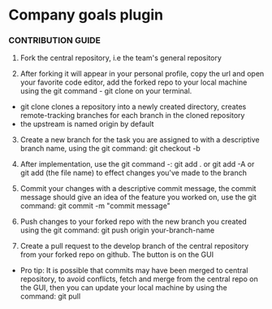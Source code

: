 # Company goals plugin




### CONTRIBUTION GUIDE
1. Fork the central repository, i.e the team's general repository

2. After forking it will appear in your personal profile, copy the url and open your favorite code editor, add the forked repo to your local machine using the git command - git clone <url of repo you copied> on your terminal.
  - git clone clones a repository into a newly created directory, creates remote-tracking branches for each branch in the cloned repository 
  - the upstream is named origin by default

3. Create a new branch for the task you are assigned to with a descriptive branch name, using the git command:  git checkout -b <branch name>

4. After implementation, use the git command -: git add . or git add -A or git add (the file name) to effect changes you've made to the branch

5. Commit your changes with a descriptive commit message, the commit message should give an idea of the feature you worked on, use the git command:  git commit -m "commit message"  

6. Push changes to your forked repo with the new branch you created using the git command: git push origin your-branch-name

7. Create a pull request to the develop branch of the central repository from your forked repo on github. The button is on the GUI

- Pro tip: It is possible that commits may have been merged to central repository, to avoid conflicts, fetch and merge from the central repo on the GUI, then you can update your local machine by using the command: git pull
